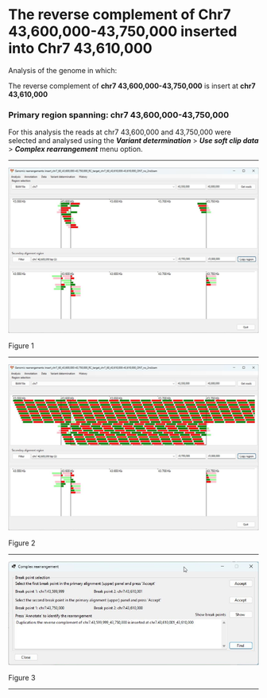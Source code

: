 # The reverse complement of Chr7 43,600,000-43,750,000  inserted into Chr7 43,610,000

Analysis of the genome in which: 

The reverse complement of **chr7 43,600,000-43,750,000** is insert at **chr7 43,610,000**

### Primary region spanning: chr7 43,600,000-43,750,000 

For this analysis the reads at chr7 43,600,000 and 43,750,000 were selected and analysed using the ___Variant determination___ > ___Use soft clip data___ > ___Complex rearrangement___ menu option.<hr />

![image](images/insert_chr7_60_43,600,000-43,750,000_RC_target_chr7_60_43,610,000-43,610,000_ONT_no_2nd_1.jpg)

Figure 1

<hr />

![image](images/insert_chr7_60_43,600,000-43,750,000_RC_target_chr7_60_43,610,000-43,610,000_ONT_no_2nd_1_all.jpg)

Figure 2

<hr />

![image](images/insert_chr7_60_43,600,000-43,750,000_RC_target_chr7_60_43,610,000-43,610,000_ONT_no_2nd_1_result.jpg)

Figure 3

<hr />

